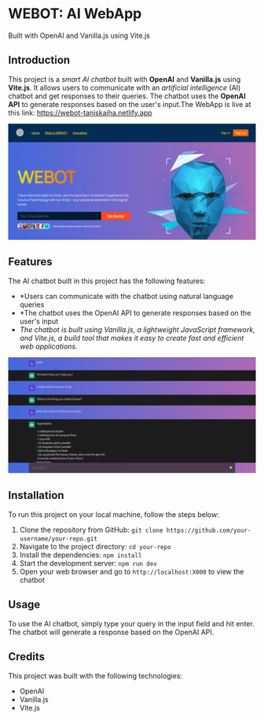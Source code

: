 # WEBOT: AI WebApp 
Built with OpenAI and Vanilla.js using Vite.js

## Introduction

This project is a *smart AI chatbot* built with **OpenAI** and **Vanilla.js** using **Vite.js**. It allows users to communicate with an *artificial intelligence* (AI) chatbot and get responses to their queries. The chatbot uses the **OpenAI API** to generate responses based on the user's input.The WebApp is live at this link: https://webot-taniskajha.netlify.app


![mainpg](client/assets/ss1.png)



## Features

The AI chatbot built in this project has the following features:

- *Users can communicate with the chatbot using natural language queries
- *The chatbot uses the OpenAI API to generate responses based on the user's input
- *The chatbot is built using Vanilla.js, a lightweight JavaScript framework, and Vite.js, a build tool that makes it easy to create fast and efficient web applications*.


![qna.pg](client/assets/ss2.png)


## Installation

To run this project on your local machine, follow the steps below:

1. Clone the repository from GitHub: `git clone https://github.com/your-username/your-repo.git`
2. Navigate to the project directory: `cd your-repo`
3. Install the dependencies: `npm install`
4. Start the development server: `npm run dev`
5. Open your web browser and go to `http://localhost:X000` to view the chatbot

## Usage

To use the AI chatbot, simply type your query in the input field and hit enter. The chatbot will generate a response based on the OpenAI API.


## Credits

This project was built with the following technologies:

- OpenAI
- Vanilla.js
- Vite.js







